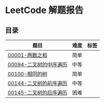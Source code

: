 # LeetCode 解题报告
## 目录

| 题目                                                         | 难度 | 标签 |
| ------------------------------------------------------------ | :--- | ---- |
| [00001-两数之和](/src/main/java/com/jsgygujun/code/problem/_00001/README.md) | 简单 |      |
| [00094-二叉树的中序遍历](/src/main/java/com/jsgygujun/code/problem/_00094/README.md) | 中等 |      |
| [00100-相同的树](/src/main/java/com/jsgygujun/code/problem/_00100/README.md) | 简单 |      |
| [00144-二叉树的前序遍历](/src/main/java/com/jsgygujun/code/problem/_00144/README.md) | 中等 |      |
| [00145-二叉树的后序遍历](/src/main/java/com/jsgygujun/code/problem/_00145/README.md) | 困难 |      |

